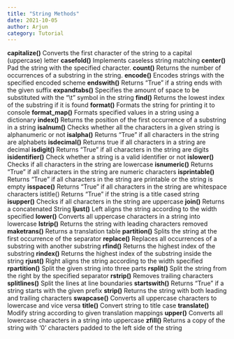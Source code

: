 ```yaml
---
title: "String Methods"
date: 2021-10-05
author: Arjun
category: Tutorial
---
```


**capitalize()**	Converts the first character of the string to a capital (uppercase) letter
**casefold()**	Implements caseless string matching
**center()**	Pad the string with the specified character.
**count()**	Returns the number of occurrences of a substring in the string.
**encode()**	Encodes strings with the specified encoded scheme
**endswith()**	Returns “True” if a string ends with the given suffix
**expandtabs()**	Specifies the amount of space to be substituted with the “\t” symbol in the string
**find()**	Returns the lowest index of the substring if it is found
**format()**	Formats the string for printing it to console
**format_map()**	Formats specified values in a string using a dictionary
**index()**	Returns the position of the first occurrence of a substring in a string
**isalnum()**	Checks whether all the characters in a given string is alphanumeric or not
**isalpha()**	Returns “True” if all characters in the string are alphabets
**isdecimal()**	Returns true if all characters in a string are decimal
**isdigit()**	Returns “True” if all characters in the string are digits
**isidentifier()**	Check whether a string is a valid identifier or not
**islower()**	Checks if all characters in the string are lowercase
**isnumeric()**	Returns “True” if all characters in the string are numeric characters
**isprintable()**	Returns “True” if all characters in the string are printable or the string is empty
**isspace()**	Returns “True” if all characters in the string are whitespace characters
istitle()	Returns “True” if the string is a title cased string
**isupper()**	Checks if all characters in the string are uppercase
**join()**	Returns a concatenated String
**ljust()**	Left aligns the string according to the width specified
**lower()**	Converts all uppercase characters in a string into lowercase
**lstrip()**	Returns the string with leading characters removed
**maketrans()**	 Returns a translation table
**partition()**	Splits the string at the first occurrence of the separator 
**replace()**	Replaces all occurrences of a substring with another substring
**rfind()**	Returns the highest index of the substring
**rindex()**	Returns the highest index of the substring inside the string
**rjust()**	Right aligns the string according to the width specified
**rpartition()**	Split the given string into three parts
**rsplit()**	Split the string from the right by the specified separator
**rstrip()**	Removes trailing characters
**splitlines()**	Split the lines at line boundaries
**startswith()**	Returns “True” if a string starts with the given prefix
**strip()**	Returns the string with both leading and trailing characters
**swapcase()**	Converts all uppercase characters to lowercase and vice versa
**title()**	Convert string to title case
**translate()**	Modify string according to given translation mappings
**upper()**	Converts all lowercase characters in a string into uppercase
**zfill()**	Returns a copy of the string with ‘0’ characters padded to the left side of the string
